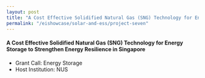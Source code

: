 ```yaml
---
layout: post
title: "A Cost Effective Solidified Natural Gas (SNG) Technology for Energy Storage to Strengthen Energy Resilience in Singapore"
permalink: "/eishowcase/solar-and-ess/project-seven"
---
```

#### A Cost Effective Solidified Natural Gas (SNG) Technology for Energy Storage to Strengthen Energy Resilience in Singapore
* Grant Call: Energy Storage
* Host Institution: NUS